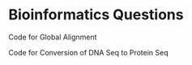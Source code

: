 # Bioinformatics Questions
Code for Global Alignment 

Code for Conversion of DNA Seq to Protein Seq

